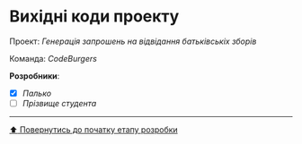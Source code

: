 # Вихідні коди проекту

Проект: *Генерація запрошень на відвідання батьківськіх зборів*

Команда: *CodeBurgers*

**Розробники**:

- [x] *Палько*
- [ ] *Прізвище студента*
 
 ---
[:arrow_up: Повернутись до початку етапу розробки](/docs/3.Developing/README.md)

